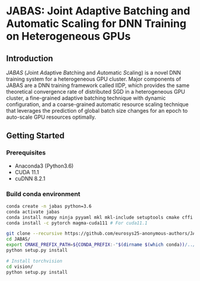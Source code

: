 # JABAS: Joint Adaptive Batching and Automatic Scaling for DNN Training on Heterogeneous GPUs
## Introduction
*JABAS* (*J*oint *A*daptive *B*atching and *A*utomatic *S*caling) is a novel DNN training system for a heterogeneous GPU cluster.
Major components of JABAS are a DNN training framework called IIDP,
which provides the same theoretical convergence rate of distributed SGD
in a heterogeneous GPU cluster,
a fine-grained adaptive batching technique with dynamic configuration,
and a coarse-grained automatic resource scaling technique that leverages the prediction of global batch size changes for an epoch to auto-scale GPU resources optimally.

## Getting Started
### Prerequisites
* Anaconda3 (Python3.6)
* CUDA 11.1
* cuDNN 8.2.1

### Build conda environment
```bash
conda create -n jabas python=3.6
conda activate jabas
conda install numpy ninja pyyaml mkl mkl-include setuptools cmake cffi typing_extensions future six requests dataclasses
conda install -c pytorch magma-cuda111 # For cuda11.1

git clone --recursive https://github.com/eurosys25-anonymous-authors/JABAS.git
cd JABAS/
export CMAKE_PREFIX_PATH=${CONDA_PREFIX:-"$(dirname $(which conda))/../"}
python setup.py install

# Install torchvision
cd vision/
python setup.py install
```

